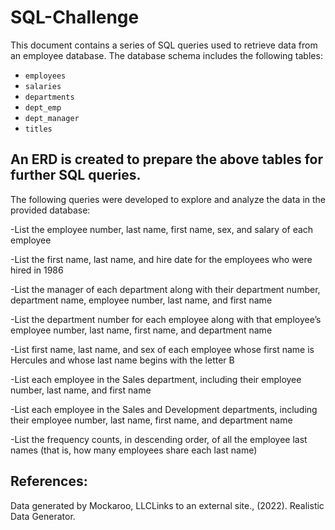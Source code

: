 # SQL-Challenge

This document contains a series of SQL queries used to retrieve data from an employee database. The database schema includes the following tables:
- `employees`
- `salaries`
- `departments`
- `dept_emp`
- `dept_manager`
- `titles`
  

## An ERD is created to prepare the above tables for further SQL queries.

The following queries were developed to explore and analyze the data in the provided database:

-List the employee number, last name, first name, sex, and salary of each employee

-List the first name, last name, and hire date for the employees who were hired in 1986

-List the manager of each department along with their department number, department name, employee number, last name, and first name

-List the department number for each employee along with that employee’s employee number, last name, first name, and department name

-List first name, last name, and sex of each employee whose first name is Hercules and whose last name begins with the letter B

-List each employee in the Sales department, including their employee number, last name, and first name

-List each employee in the Sales and Development departments, including their employee number, last name, first name, and department name

-List the frequency counts, in descending order, of all the employee last names (that is, how many employees share each last name)



## References: 
Data generated by Mockaroo, LLCLinks to an external site., (2022). Realistic Data Generator.

